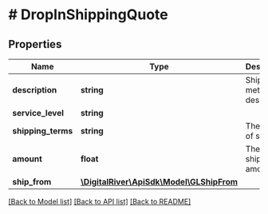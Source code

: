 # # DropInShippingQuote

## Properties

Name | Type | Description | Notes
------------ | ------------- | ------------- | -------------
**description** | **string** | Shipping method description | [optional]
**service_level** | **string** |  | [optional]
**shipping_terms** | **string** | The terms of shipping. | [optional]
**amount** | **float** | The shipping amount. | [optional]
**ship_from** | [**\DigitalRiver\ApiSdk\Model\GLShipFrom**](GLShipFrom.md) |  | [optional]

[[Back to Model list]](../../README.md#models) [[Back to API list]](../../README.md#endpoints) [[Back to README]](../../README.md)
